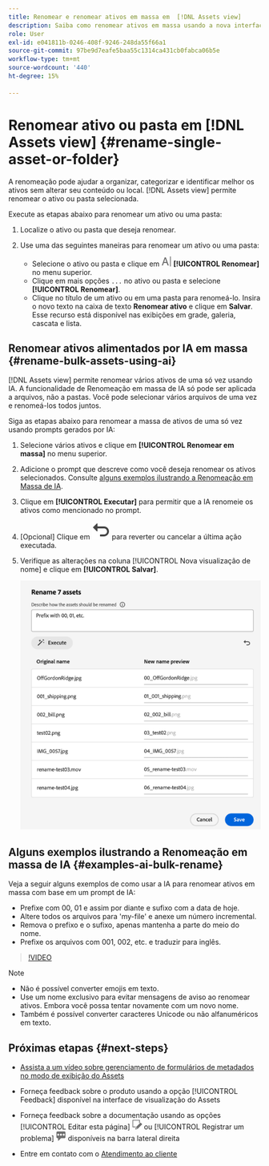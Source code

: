 ```yaml
---
title: Renomear e renomear ativos em massa em  [!DNL Assets view]
description: Saiba como renomear ativos em massa usando a nova interface do usuário do Assets (visualização do Assets). Ele oferece a capacidade de renomear vários ativos de uma só vez.
role: User
exl-id: e041811b-0246-408f-9246-248da55f66a1
source-git-commit: 97be9d7eafe5baa55c1314ca431cb0fabca06b5e
workflow-type: tm+mt
source-wordcount: '440'
ht-degree: 15%

---
```


# Renomear ativo ou pasta em [!DNL Assets view] {#rename-single-asset-or-folder}

A renomeação pode ajudar a organizar, categorizar e identificar melhor os ativos sem alterar seu conteúdo ou local. [!DNL Assets view] permite renomear o ativo ou pasta selecionada.

Execute as etapas abaixo para renomear um ativo ou uma pasta:

1. Localize o ativo ou pasta que deseja renomear.

1. Use uma das seguintes maneiras para renomear um ativo ou uma pasta:

   * Selecione o ativo ou pasta e clique em ![renomear ícone](assets/do-not-localize/rename-icon.png) **[!UICONTROL Renomear]** no menu superior.
   * Clique em mais opções `...` no ativo ou pasta e selecione **[!UICONTROL Renomear]**.
   * Clique no título de um ativo ou em uma pasta para renomeá-lo. Insira o novo texto na caixa de texto **Renomear ativo** e clique em **Salvar**. Esse recurso está disponível nas exibições em grade, galeria, cascata e lista.

## Renomear ativos alimentados por IA em massa {#rename-bulk-assets-using-ai}

[!DNL Assets view] permite renomear vários ativos de uma só vez usando IA. A funcionalidade de Renomeação em massa de IA só pode ser aplicada a arquivos, não a pastas. Você pode selecionar vários arquivos de uma vez e renomeá-los todos juntos.

Siga as etapas abaixo para renomear a massa de ativos de uma só vez usando prompts gerados por IA:

1. Selecione vários ativos e clique em **[!UICONTROL Renomear em massa]** no menu superior.

1. Adicione o prompt que descreve como você deseja renomear os ativos selecionados. Consulte [alguns exemplos ilustrando a Renomeação em Massa de IA](#examples-ai-bulk-rename).

1. Clique em **[!UICONTROL Executar]** para permitir que a IA renomeie os ativos como mencionado no prompt.

1. [Opcional] Clique em ![ícone desfazer](assets/do-not-localize/undo.svg) para reverter ou cancelar a última ação executada.

1. Verifique as alterações na coluna [!UICONTROL Nova visualização de nome] e clique em **[!UICONTROL Salvar]**.

   ![Renomear AI em massa](assets/ai-bulk-rename.png)

## Alguns exemplos ilustrando a Renomeação em massa de IA {#examples-ai-bulk-rename}

Veja a seguir alguns exemplos de como usar a IA para renomear ativos em massa com base em um prompt de IA:

* Prefixe com 00, 01 e assim por diante e sufixo com a data de hoje.
* Altere todos os arquivos para &#39;my-file&#39; e anexe um número incremental.
* Remova o prefixo e o sufixo, apenas mantenha a parte do meio do nome.
* Prefixe os arquivos com 001, 002, etc. e traduzir para inglês.

>[!VIDEO](https://video.tv.adobe.com/v/3440975)

>[!NOTE]
>
> * Não é possível converter emojis em texto.
> * Use um nome exclusivo para evitar mensagens de aviso ao renomear ativos. Embora você possa tentar novamente com um novo nome.
> * Também é possível converter caracteres Unicode ou não alfanuméricos em texto.

## Próximas etapas {#next-steps}

* [Assista a um vídeo sobre gerenciamento de formulários de metadados no modo de exibição do Assets](https://experienceleague.adobe.com/docs/experience-manager-learn/assets-essentials/configuring/metadata-forms.html?lang=pt-BR)

* Forneça feedback sobre o produto usando a opção [!UICONTROL Feedback] disponível na interface de visualização do Assets

* Forneça feedback sobre a documentação usando as opções [!UICONTROL Editar esta página] ![editar a página](assets/do-not-localize/edit-page.png) ou [!UICONTROL Registrar um problema] ![criar um problema do GitHub](assets/do-not-localize/github-issue.png) disponíveis na barra lateral direita

* Entre em contato com o [Atendimento ao cliente](https://experienceleague.adobe.com/?support-solution=General&amp;lang=pt-BR#support)
